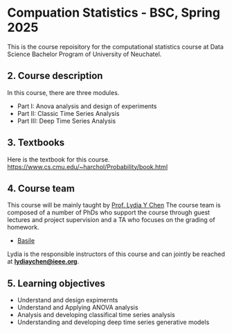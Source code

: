 # Compuation Statistics - BSC, Spring 2025

This is the course repoisitory for the computational statistics course at Data Science Bachelor Program of University of Neuchatel.


##  2. <a name='Coursedescription'></a>Course description

In this course, there are three modules. 
- Part I: Anova analysis and design of experiments
- Part II: Classic Time Series Analysis
- Part III: Deep Time Series Analysis


##  3. <a name='Textbooks'></a>Textbooks
Here is the textbook for this course.
https://www.cs.cmu.edu/~harchol/Probability/book.html

##  4. <a name='Courseteam'></a>Course team

This course will be mainly taught by [Prof. Lydia Y Chen](https://lydiaychen.github.io/)  The course team is composed of a number of PhDs  who support the course through guest lectures and project supervision and a TA who focuses on the grading of homework. 

-  [Basile ](mailto:abele.malan@unine.ch)

Lydia is the responsible instructors of this course and can jointly be reached at **lydiaychen@ieee.org**.

##  5. <a name='Learningobjectives'></a>Learning objectives

- Understand and design expimernts
- Understand and Applying ANOVA analysis
- Analysis and developing classifical time series analysis
- Understanding and developing deep time series generative models
